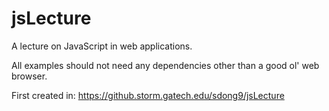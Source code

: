 jsLecture
================

A lecture on JavaScript in web applications.

All examples should not need any dependencies other than a good ol' web browser.

First created in: https://github.storm.gatech.edu/sdong9/jsLecture

